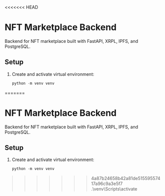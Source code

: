 <<<<<<< HEAD
# NFT Marketplace Backend

Backend for NFT marketplace built with FastAPI, XRPL, IPFS, and PostgreSQL.

## Setup
1. Create and activate virtual environment:
   ```powershell
   python -m venv venv
=======
# NFT Marketplace Backend

Backend for NFT marketplace built with FastAPI, XRPL, IPFS, and PostgreSQL.

## Setup
1. Create and activate virtual environment:
   ```powershell
   python -m venv venv
>>>>>>> 4a87b24658b42a81de51559557417a96c9a3e5f7
   .\venv\Scripts\activate